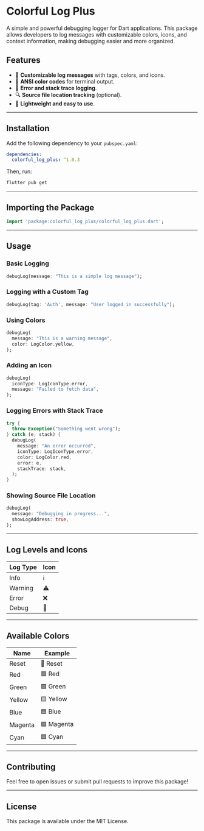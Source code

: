 # Colorful Log Plus

A simple and powerful debugging logger for Dart applications. This package allows developers to log messages with customizable colors, icons, and context information, making debugging easier and more organized.

## Features

- 📝 **Customizable log messages** with tags, colors, and icons.
- 🎨 **ANSI color codes** for terminal output.
- 🛑 **Error and stack trace logging**.
- 🔍 **Source file location tracking** (optional).
- 🚀 **Lightweight and easy to use**.

---

## Installation

Add the following dependency to your `pubspec.yaml`:

```yaml
dependencies:
  colorful_log_plus: ^1.0.3
```

Then, run:

```sh
flutter pub get
```

---

## Importing the Package

```dart
import 'package:colorful_log_plus/colorful_log_plus.dart';
```

---

## Usage

### Basic Logging

```dart
debugLog(message: "This is a simple log message");
```

### Logging with a Custom Tag

```dart
debugLog(tag: 'Auth', message: "User logged in successfully");
```

### Using Colors

```dart
debugLog(
  message: "This is a warning message",
  color: LogColor.yellow,
);
```

### Adding an Icon

```dart
debugLog(
  iconType: LogIconType.error,
  message: "Failed to fetch data",
);
```

### Logging Errors with Stack Trace

```dart
try {
  throw Exception("Something went wrong");
} catch (e, stack) {
  debugLog(
    message: "An error occurred",
    iconType: LogIconType.error,
    color: LogColor.red,
    error: e,
    stackTrace: stack,
  );
}
```

### Showing Source File Location

```dart
debugLog(
  message: "Debugging in progress...",
  showLogAddress: true,
);
```

---

## Log Levels and Icons

| Log Type  | Icon  |
|-----------|-------|
| Info      | ℹ️  |
| Warning   | ⚠️  |
| Error     | ❌  |
| Debug     | 🐛  |

---

## Available Colors

| Name    | Example |
|---------|---------|
| Reset   | 🔲 Reset |
| Red     | 🟥 Red |
| Green   | 🟩 Green |
| Yellow  | 🟨 Yellow |
| Blue    | 🟦 Blue |
| Magenta | 🟪 Magenta |
| Cyan    | 🟦 Cyan |

---

## Contributing

Feel free to open issues or submit pull requests to improve this package!

---

## License

This package is available under the MIT License.
